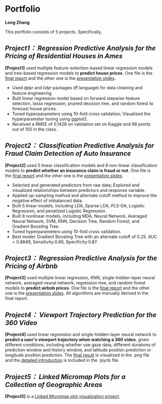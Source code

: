 # Portfolio
**Long Zhang**

This portfolio consists of 5 projects. Specifically, 

## *Project1： Regression Predictive Analysis for the Pricing of Residential Houses in Ames*
**[Project1]** used multiple feature-selection-based linear regression models and tree-based regression models to **predict house prices**. One file is the [final report]([Project1.2]PredictingHousePrices_Report.pdf) and the other one is the [presentation slides]([Project1.1]PredictingHousePrices_Slides.pdf).

- Used 𝑑𝑝𝑙𝑦𝑟 and 𝑡𝑖𝑑𝑦𝑟 packages (𝑅 language) for data cleaning and feature engineering.
- Built linear regression model based on forward stepwise feature selection, lasso regression, pruned decision tree, and random forest to forecast house prices.
- Tuned hyperparameters using 10-fold cross validation; Visualized the hyperparameter tuning using ggplot2.
- Received a RMSE of 0.1428 on validation set on Kaggle and 98 points out of 100 in the class.

## *Project2： Classification Predictive Analysis for Fraud Claim Detection of Auto Insurance*
**[Project2]** used 5 linear classification models and 8 non-linear classification models to **predict whether an insurance claim is fraud or not**. One file is the [final report]([Project2.2]AutoInsuranceFraudClaimsDetection_Report.pdf) and the other one is the [presentation slides]([Project2.1]AutoInsuranceFraudClaimsDetection_Slides.pdf).

- Selected and generated predictors from raw data; Explored and visualized relationships between predictors and response variable.
- Applied up-sampling method and alternate cutoff method to improve the negative effect of imbalanced data.
- Built 5 linear models, including LDA, Sparse LDA, PLS-DA, Logistic Regression, and penalized Logistic Regression.
- Built 8 nonlinear models, including MDA, Neural Network, Averaged Neural Network, SVM, KNN, Decision Tree, Random Forest, and Gradient Boosting Tree.
- Tuned hyperparameters using 10-fold cross validation.
- Best model: Gradient Boosting Tree with an alternate cutoff of 0.25. AUC = 0.8849, Sensitivity:0.86, Specificity:0.87.

## *Project3： Regression Predictive Analysis for the Pricing of Airbnb*
**[Project3]** used multiple linear regression, KNN, single-hidden-layer neural network, averaged neural network, regression tree, and random forest models to **predict airbnb prices**. One file is the [final report]([Project3.2]AirbnbPredictionReport.pdf) and the other one is the [presentation slides]([Project3.1]AirbnbPredictionSlides.pdf). All algorithms are manually derived in the final report.

## *Project4： Viewport Trajectory Prediction for the 360 Video*
**[Project4]** used linear regression and single-hidden-layer neural network to **predict a user's viewport trajectory when watching a 360 video**, given different conditions, including whether use gaze data, different durations of prediction window and history window, and latitude position prediction or longitude position prediction. The [final result]([Project4.2]ViewportPrediction.png) is visualized in the .png file and the [detailed introduction]([Project4.1]ViewportPredictionCode.ipynb) is included in the .ipynb file.

## *Project5： Linked Micromap Plots for a Collection of Geographic Areas*
**[Project5]** is a [Linked Micromap plot visualization project]([Project5]LinkedMicromapVisualization.pdf).

